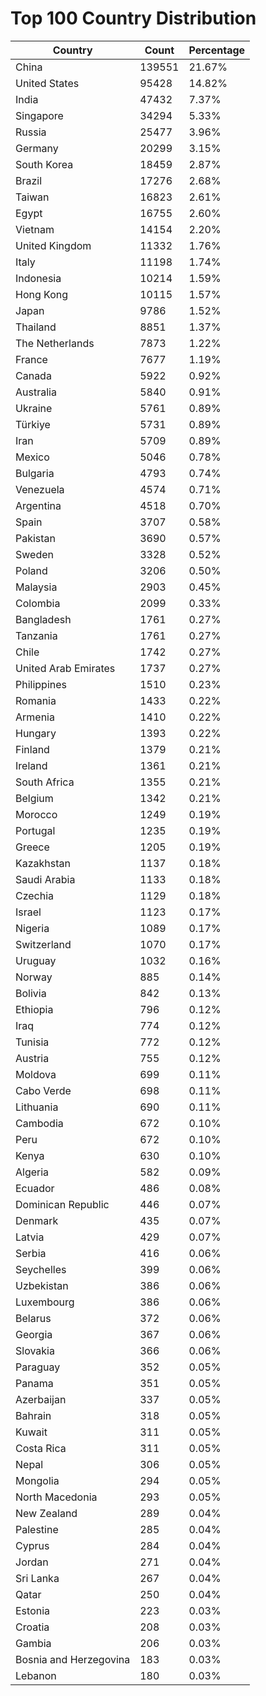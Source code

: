 # Top 100 Country Distribution
| Country | Count | Percentage |
|----|----|----|
| China | 139551 | 21.67% |
| United States | 95428 | 14.82% |
| India | 47432 | 7.37% |
| Singapore | 34294 | 5.33% |
| Russia | 25477 | 3.96% |
| Germany | 20299 | 3.15% |
| South Korea | 18459 | 2.87% |
| Brazil | 17276 | 2.68% |
| Taiwan | 16823 | 2.61% |
| Egypt | 16755 | 2.60% |
| Vietnam | 14154 | 2.20% |
| United Kingdom | 11332 | 1.76% |
| Italy | 11198 | 1.74% |
| Indonesia | 10214 | 1.59% |
| Hong Kong | 10115 | 1.57% |
| Japan | 9786 | 1.52% |
| Thailand | 8851 | 1.37% |
| The Netherlands | 7873 | 1.22% |
| France | 7677 | 1.19% |
| Canada | 5922 | 0.92% |
| Australia | 5840 | 0.91% |
| Ukraine | 5761 | 0.89% |
| Türkiye | 5731 | 0.89% |
| Iran | 5709 | 0.89% |
| Mexico | 5046 | 0.78% |
| Bulgaria | 4793 | 0.74% |
| Venezuela | 4574 | 0.71% |
| Argentina | 4518 | 0.70% |
| Spain | 3707 | 0.58% |
| Pakistan | 3690 | 0.57% |
| Sweden | 3328 | 0.52% |
| Poland | 3206 | 0.50% |
| Malaysia | 2903 | 0.45% |
| Colombia | 2099 | 0.33% |
| Bangladesh | 1761 | 0.27% |
| Tanzania | 1761 | 0.27% |
| Chile | 1742 | 0.27% |
| United Arab Emirates | 1737 | 0.27% |
| Philippines | 1510 | 0.23% |
| Romania | 1433 | 0.22% |
| Armenia | 1410 | 0.22% |
| Hungary | 1393 | 0.22% |
| Finland | 1379 | 0.21% |
| Ireland | 1361 | 0.21% |
| South Africa | 1355 | 0.21% |
| Belgium | 1342 | 0.21% |
| Morocco | 1249 | 0.19% |
| Portugal | 1235 | 0.19% |
| Greece | 1205 | 0.19% |
| Kazakhstan | 1137 | 0.18% |
| Saudi Arabia | 1133 | 0.18% |
| Czechia | 1129 | 0.18% |
| Israel | 1123 | 0.17% |
| Nigeria | 1089 | 0.17% |
| Switzerland | 1070 | 0.17% |
| Uruguay | 1032 | 0.16% |
| Norway | 885 | 0.14% |
| Bolivia | 842 | 0.13% |
| Ethiopia | 796 | 0.12% |
| Iraq | 774 | 0.12% |
| Tunisia | 772 | 0.12% |
| Austria | 755 | 0.12% |
| Moldova | 699 | 0.11% |
| Cabo Verde | 698 | 0.11% |
| Lithuania | 690 | 0.11% |
| Cambodia | 672 | 0.10% |
| Peru | 672 | 0.10% |
| Kenya | 630 | 0.10% |
| Algeria | 582 | 0.09% |
| Ecuador | 486 | 0.08% |
| Dominican Republic | 446 | 0.07% |
| Denmark | 435 | 0.07% |
| Latvia | 429 | 0.07% |
| Serbia | 416 | 0.06% |
| Seychelles | 399 | 0.06% |
| Uzbekistan | 386 | 0.06% |
| Luxembourg | 386 | 0.06% |
| Belarus | 372 | 0.06% |
| Georgia | 367 | 0.06% |
| Slovakia | 366 | 0.06% |
| Paraguay | 352 | 0.05% |
| Panama | 351 | 0.05% |
| Azerbaijan | 337 | 0.05% |
| Bahrain | 318 | 0.05% |
| Kuwait | 311 | 0.05% |
| Costa Rica | 311 | 0.05% |
| Nepal | 306 | 0.05% |
| Mongolia | 294 | 0.05% |
| North Macedonia | 293 | 0.05% |
| New Zealand | 289 | 0.04% |
| Palestine | 285 | 0.04% |
| Cyprus | 284 | 0.04% |
| Jordan | 271 | 0.04% |
| Sri Lanka | 267 | 0.04% |
| Qatar | 250 | 0.04% |
| Estonia | 223 | 0.03% |
| Croatia | 208 | 0.03% |
| Gambia | 206 | 0.03% |
| Bosnia and Herzegovina | 183 | 0.03% |
| Lebanon | 180 | 0.03% |
